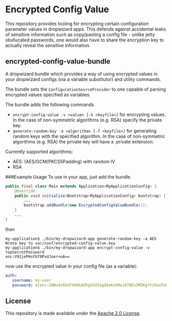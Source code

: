 Encrypted Config Value
======================
This repository provides tooling for encrypting certain configuration parameter values in dropwizard apps. This defends against accidental leaks of sensitive information such as copy/pasting a config file - unlike jetty obsfucated passwords, one would also have to share the encryption key to actually reveal the sensitive information.


encrypted-config-value-bundle
-----------------------------
A dropwizard bundle which provides a way of using encrypted values in your dropwizard configs (via a variable substitutor) and utility commands.

The bundle sets the `ConfigurationSourceProvider` to one capable of parsing encrypted values specified as variables.

The bundle adds the following commands
 - `encrypt-config-value -v <value> [-k <keyfile>]` for encrypting values. In the case of non-symmetric algorithms (e.g. RSA) specify the private key.
 - `generate-random-key -a <algorithm> [-f <keyfile>]` for generating random keys with the specified algorithm. In the case of non-symmetric algorithms (e.g. RSA) the private key will have a .private extension.
 
Currently supported algorithms:
 - AES: (AES/GCM/PKCS5Padding) with random IV
 - RSA

###Example Usage
To use in your app, just add the bundle.

```java
public final class Main extends Application<MyApplicationConfig> {
    @Override
    public void initialize(Bootstrap<MyApplicationConfig> bootstrap) {
        ...
        bootstrap.addBundle(new EncryptedConfigValueBundle());
    }
    ...
}
```
 
then

```console
my-application$ ./bin/my-dropwizard-app generate-random-key -a AES
Wrote key to var/conf/encrypted-config-value.key
my-application$ ./bin/my-dropwizard-app encrypt-config-value -v topSecretPassword
enc:V92jePHsFbT0PxdJoer+oA== 
```

now use the encrypted value in your config file (as a variable):

```yaml
auth:
   username: my-user
   password: ${enc:INNv4cGkVF45MLWZhgVZdIsgQ4zKvbMoJ978Es3MIKgrtz5eeTuOCLM1vPbQm97ejz2EK6M=}
```

License
-------
This repository is made available under the [Apache 2.0 License](http://www.apache.org/licenses/LICENSE-2.0).

